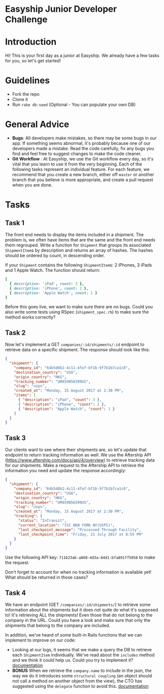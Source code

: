 # Easyship Junior Developer Challenge

# Introduction

Hi! This is your first day as a junior at Easyship. We already have a few tasks for you, so let's get started!

# Guidelines

- Fork the repo
- Clone it
- Run `rake db:seed` (Optional - You can populate your own DB)

# General Advice

- **Bugs**: All developers make mistakes, so there may be some bugs in our app. If something seems abnormal, it's probably because one of our developers made a mistake. Read the code carefully, fix any bugs you find and feel free to suggest changes to make the code cleaner.
- **Git Workflow** : At Easyship, we use the Git workflow every day, so it's vital that you learn to use it from the very beginning. Each of the following tasks represent an individual feature. For each feature, we recommend that you create a new branch, either off `master` or another branch that you believe is more appropriate, and create a pull request when you are done.

# Tasks

## Task 1

The front end needs to display the items included in a shipment. The problem is, we often have items that are the same and the front end needs them regrouped. Write a function for `Shipment` that groups its associated `ShipmentItem`s by description and returns an array of hashes. The hashes should be ordered by count, in descending order.

If your `Shipment` contains the following `ShipmentItem`s: 2 iPhones, 3 iPads and 1 Apple Watch. The function should return:

```ruby
[
  { description: 'iPad', count: 3 },
  { description: 'iPhone', count: 2 },
  { description: 'Apple Watch', count: 1 }
]
```

Before this goes live, we want to make sure there are no bugs. Could you also write some tests using RSpec (`shipment_spec.rb`) to make sure the method works correctly?

## Task 2

Now let's implement a GET `companies/:id/shipments/:id` endpoint to retrieve data on a specific shipment. The response should look like this:

```json
{
  "shipment": {
    "company_id": "64b5d8b2-4c11-4faf-bf1b-9f7b1b7ca1c8",
    "destination_country": "USA",
    "origin_country": "HKG",
    "tracking_number": "UM459056399US",
    "slug": "usps",
    "created_at": "Monday, 15 August 2017 at 2:30 PM",
    "items": [
      { "description": "iPad", "count": 3 },
      { "description": "iPhone", "count": 2 },
      { "description": "Apple Watch", "count": 1 }
    ]
  }
}
```

## Task 3

Our clients want to see where their shipments are, so let's update that endpoint to return tracking information as well. We use the Aftership API (https://www.aftership.com/docs/api/4/overview) to retrieve tracking data for our shipments. Make a request to the Aftership API to retrieve the information you need and update the response accordingly:

```json
{
  "shipment": {
    "company_id": "64b5d8b2-4c11-4faf-bf1b-9f7b1b7ca1c8",
    "destination_country": "USA",
    "origin_country": "HKG",
    "tracking_number": "UM459056399US",
    "slug": "usps",
    "created_at": "Monday, 15 August 2017 at 2:30 PM",
    "tracking": {
      "status": "InTransit",
      "current_location": "ISC NEW YORK NY(USPS)",
      "last_checkpoint_message": "Processed Through Facility",
      "last_checkpoint_time": "Friday, 21 July 2017 at 8:55 PM"
    }
  }
}
```

Use the following API key: `711623ab-a860-4d3a-84d1-bfa891ff5058` to make the request.

Don't forget to account for when no tracking information is available yet! What should be returned in those cases?

## Task 4

We have an endpoint (GET `/companies/:id/shipments/`) to retrieve some information about the shipments but it does not quite do what it's supposed to! It's retrieving ALL the shipments! Even those that do not belong to the company in the URL. Could you have a look and make sure that only the shipments that belong to the company are included.

In addition, we've heard of some built-in Rails functions that we can implement to improve on our code:

- Looking at our logs, it seems that we make a query the DB to retrieve each `ShipmentItem` individually. We've read about the `includes` method and we think it could help us. Could you try to implement it? [documentation](https://apidock.com/rails/ActiveRecord/QueryMethods/includes)
- **BONUS** When we retrieve the `company.name` to include in the json, the way we do it introduces some `structural coupling` (an object should not call a method on another object from the view), the CTO has suggested using the `delegate` function to avoid this. [documentation](https://apidock.com/rails/Module/delegate)

